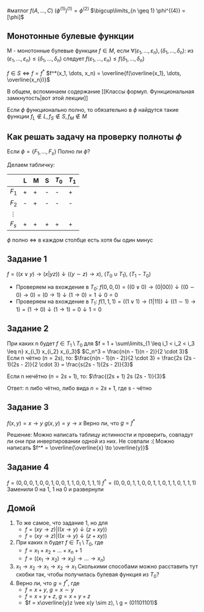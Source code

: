 #матлог 
$f(A, \dots, C)$
$(\phi^{(1)})^{(1)} = \phi^{(2)}$
$\bigcup\limits_{n \geq 1} \phi^{(4)} = [\phi]$

## Монотонные булевые функции
M - монотонные булевые функции
$f \in M$, если $\forall (\varepsilon_1, \dots, \varepsilon_n), (\delta_1, \dots, \delta_n)$:
из $(\varepsilon_1, \dots, \varepsilon_n) \leq (\delta_1, \dots, \delta_n)$ следует $f(\varepsilon_1, \dots, \varepsilon_n) \leq f(\delta_1, \dots, \delta_n)$

$f \in S \iff f = f^*$
$f^*(x_1, \dots, x_n) = \overline{f(\overline{x_1}, \dots, \overline{x_n})}$

В общем, вспоминаем содержание [[Классы формул. Функциональная замкнутость|вот этой лекции]]

Если $\phi$ функционально полно, то обязательно в $\phi$ найдутся такие функции $f_L \notin L, f_S \notin S, f_M \notin M$

## Как решать задачу на проверку полноты $\phi$
Если $\phi = \{ F_1, \dots, F_s \}$
Полно ли $\phi$?

Делаем табличку:

|          | L   | M   | S   | $T_0$ | $T_1$ |
| -------- | --- | --- | --- | ----- | ----- |
| $F_1$    | +   | +   | -   | -     | +     |
| $F_2$    | -   | +   | -   | -     | -     |
| $\vdots$ |     |     |     |       |       |
| $F_s$    | +   | +   | +   | +     | +     |
$\phi$ полно $\iff$ в каждом столбце есть хотя бы один минус

## Задание 1
$f = ((x \vee y) \to (x | yz))\downarrow((y \sim z) \to x), \ (T_0 \cup T_1), \ (T_1 - T_0)$
- Проверяем на вхождение в $T_0$: $f(0, 0, 0) = ((0 \vee 0) \to (0 | 00)) \downarrow ((0 \sim 0) \to 0) = (0 \to 1) \downarrow (1 \to 0) = 1 \downarrow 0 = 0$
- Проверяем на вхождение в $T_1$: $f(1, 1, 1) = ((1 \vee 1) \to (1 | 11)) \downarrow ((1 \sim 1) \to 1) = (1 \to 0) \downarrow (1 \to 1) = 0 \downarrow 1 = 0$

## Задание 2
При каких n будет $f \in T_1 \setminus T_0$ для $f = 1 + \sum\limits_{1 \leq i_1 < i_2 < i_3 \leq n} x_{i_1} x_{i_2} x_{i_3}$
$C_n^3 = \frac{n(n - 1)(n - 2)}{2 \cdot 3}$
Если n чётно $(n = 2s)$, то:
$\frac{n(n - 1)(n - 2)}{2 \cdot 3} = \frac{2s (2s - 1)(2s - 2)}{2 \cdot 3} = \frac{s(2s - 1)(2s - 2)}{3}$

Если n нечётно $(n = 2s + 1)$, то:
$\frac{(2s + 1) 2s (2s - 1)}{3}$

Ответ: n либо чётно, либо вида $n = 2s + 1$, где s - чётно

## Задание 3
$f(x, y) = x \to y$
$g(x, y) = y \to x$
Верно ли, что $g = f^*$

Решение:
Можно написать таблицу истинности и проверить, совпадут ли они при инвертировании одной из них. Не совпали :(
Можно написать $f^* = \overline{\overline{x} \to \overline{y}}$

## Задание 4
$f = (0, 0, 0, 1, 0, 0, 1, 0, 0, 1, 1, 0, 0, 1, 1, 1)$
$f^* = (0, 0, 0, 1, 1, 0, 0, 1, 1, 0, 1, 1, 0, 1, 1, 1)$
Заменили 0 на 1, 1 на 0 и развернули

## Домой
1) То же самое, что задание 1, но для 
	- $f = (xy \to z) | ((x \to y) \downarrow (z + xy))$
	- $f = (xy \to z) | ((x \to y) \downarrow (z + xy))$
2) При каких n будет $f \in T_1 \setminus T_0$, где
	- $f = x_1 + x_2 + \dots + x_n + 1$
	- $f = ((x_1 \to x_2) \to x_3) \to \dots \to x_n)$
3) $x_1 \to x_2 \to x_1 \to x_2 \to x_1$
	Сколькими способами можно расставить тут скобки так, чтобы получилась булевая функция из $T_0$?
4) Верно ли, что $g = f^*$, где 
	- $f = x + y, \ g = x \sim y$
	- $f = x + y + z, \ g = x + y + z$
	- $f = x\overline{y}z \vee x(y \sim z), \ g = (01101101)$